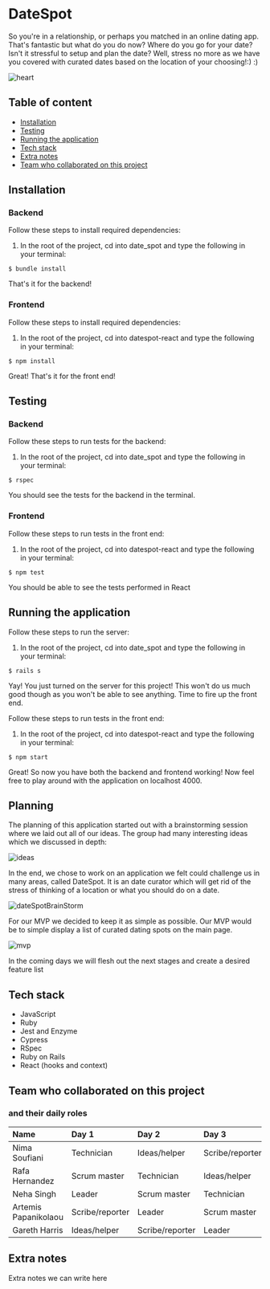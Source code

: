 # DateSpot

So you're in a relationship, or perhaps you matched in an online dating app. That's fantastic but what do you do now? Where do you go for your date? Isn't it stressful to setup and plan the date? Well, stress no more as we have you covered with curated dates based on the location of your choosing!:) :)

![heart](https://upload.wikimedia.org/wikipedia/commons/5/52/Heart_icon_red_hollow.svg)

## Table of content

- [Installation](#installation)
- [Testing](#testing)
- [Running the application](#running-the-application)
- [Tech stack](#tech-stack)
- [Extra notes](#extra-notes)
- [Team who collaborated on this project](#team-who-collaborated-on-this-project)

## Installation

### Backend

Follow these steps to install required dependencies:

1) In the root of the project, cd into date_spot and type the following in your terminal:

```
$ bundle install
```

That's it for the backend!

### Frontend

Follow these steps to install required dependencies:

1) In the root of the project, cd into datespot-react and type the following in your terminal:

```
$ npm install
```

Great! That's it for the front end!

## Testing

### Backend

Follow these steps to run tests for the backend:

1) In the root of the project, cd into date_spot and type the following in your terminal:

```
$ rspec
```

You should see the tests for the backend in the terminal.

### Frontend

Follow these steps to run tests in the front end:

1) In the root of the project, cd into datespot-react and type the following in your terminal:

```
$ npm test
```

You should be able to see the tests performed in React

## Running the application

Follow these steps to run the server:

1) In the root of the project, cd into date_spot and type the following in your terminal:

```
$ rails s
```

Yay! You just turned on the server for this project! This won't do us much good though as you won't be able to see anything. Time to fire up the front end.

Follow these steps to run tests in the front end:

1) In the root of the project, cd into datespot-react and type the following in your terminal:

```
$ npm start
```

Great! So now you have both the backend and frontend working! Now feel free to play around with the application on localhost 4000.

## Planning

The planning of this application started out with a brainstorming session where we laid out all of our ideas. The group had many interesting ideas which we discussed in depth:

![ideas](https://raw.githubusercontent.com/rafahg/travel-final-project/master/images/ideas.png)

In the end, we chose to work on an application we felt could challenge us in many areas, called DateSpot. It is an date curator which will get rid of the stress of thinking of a location or what you should do on a date.

![dateSpotBrainStorm](https://raw.githubusercontent.com/rafahg/travel-final-project/master/images/dateSpotBrainStorm.png)

For our MVP we decided to keep it as simple as possible. Our MVP would be to simple display a list of curated dating spots on the main page.

![mvp](https://raw.githubusercontent.com/rafahg/travel-final-project/master/images/mvp.png)

In the coming days we will flesh out the next stages and create a desired feature list

## Tech stack

- JavaScript
- Ruby
- Jest and Enzyme
- Cypress
- RSpec
- Ruby on Rails
- React (hooks and context)

## Team who collaborated on this project

### and their daily roles

| Name                 | Day 1           | Day 2           | Day 3           | Day 4           | Day 5           |
| :------------------- | :-------------- | :-------------- | :-------------- | :-------------- | :-------------- |
| Nima Soufiani        | Technician      | Ideas/helper    | Scribe/reporter | Leader          | Scrum master    |
| Rafa Hernandez       | Scrum master    | Technician      | Ideas/helper    | Scribe/reporter | Leader          |
| Neha Singh           | Leader          | Scrum master    | Technician      | Ideas/helper    | Scribe/reporter |
| Artemis Papanikolaou | Scribe/reporter | Leader          | Scrum master    | Technician      | Ideas/helper    |
| Gareth Harris        | Ideas/helper    | Scribe/reporter | Leader          | Scrum master    | Technician      |

## Extra notes

Extra notes we can write here
